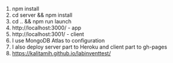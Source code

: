 1. npm install
2. cd server && npm install
3. cd .. && npm run launch
4. http://localhost:3000/ - app
5. http://localhost:3001/ - client
6. I use MongoDB Atlas to configuration
7. I also deploy server part to Heroku and client part to gh-pages
8. https://kalitamih.github.io/labinventtest/
